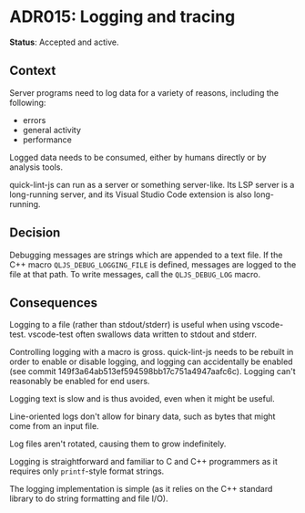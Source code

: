 # ADR015: Logging and tracing

**Status**: Accepted and active.

## Context

Server programs need to log data for a variety of reasons, including the
following:

* errors
* general activity
* performance

Logged data needs to be consumed, either by humans directly or by analysis tools.

quick-lint-js can run as a server or something server-like. Its LSP server is a
long-running server, and its Visual Studio Code extension is also long-running.

## Decision

Debugging messages are strings which are appended to a text file. If the C++
macro `QLJS_DEBUG_LOGGING_FILE` is defined, messages are logged to the file at
that path. To write messages, call the `QLJS_DEBUG_LOG` macro.

## Consequences

Logging to a file (rather than stdout/stderr) is useful when using vscode-test.
vscode-test often swallows data written to stdout and stderr.

Controlling logging with a macro is gross. quick-lint-js needs to be rebuilt in
order to enable or disable logging, and logging can accidentally be enabled (see
commit 149f3a64ab513ef594598bb17c751a4947aafc6c). Logging can't reasonably be
enabled for end users.

Logging text is slow and is thus avoided, even when it might be useful.

Line-oriented logs don't allow for binary data, such as bytes that might come
from an input file.

Log files aren't rotated, causing them to grow indefinitely.

Logging is straightforward and familiar to C and C++ programmers as it requires
only `printf`-style format strings.

The logging implementation is simple (as it relies on the C++ standard library
to do string formatting and file I/O).
